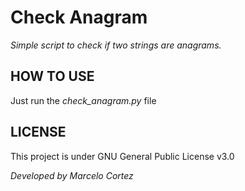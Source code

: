 # Check Anagram
*Simple script to check if two strings are anagrams.*

## HOW TO USE
Just run the *check_anagram.py* file

## LICENSE
This project is under GNU General Public License v3.0

*Developed by Marcelo Cortez*